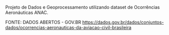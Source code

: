 Projeto de Dados e Geoprocessamento utilizando dataset de Ocorrências Aeronáuticas ANAC.

FONTE: DADOS ABERTOS - GOV.BR
https://dados.gov.br/dados/conjuntos-dados/ocorrencias-aeronauticas-da-aviacao-civil-brasileira